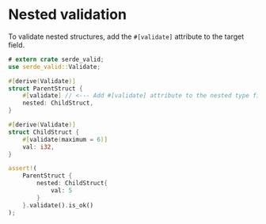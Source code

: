 # Nested validation

To validate nested structures, add the `#[validate]` attribute to the target field.

```rust
# extern crate serde_valid;
use serde_valid::Validate;

#[derive(Validate)]
struct ParentStruct {
    #[validate] // <--- Add #[validate] attribute to the nested type field!
    nested: ChildStruct,
}

#[derive(Validate)]
struct ChildStruct {
    #[validate(maximum = 6)]
    val: i32,
}

assert!(
    ParentStruct {
        nested: ChildStruct{
            val: 5
        }
    }.validate().is_ok()
);
```

